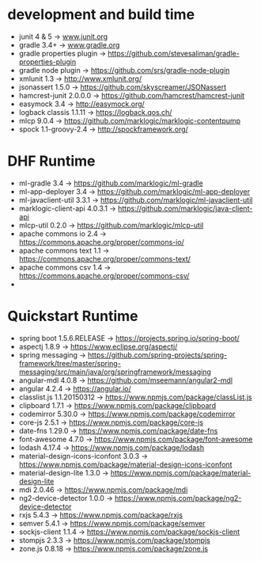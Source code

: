 # development and build time 
- junit 4 & 5 -> www.junit.org
- gradle 3.4+ -> www.gradle.org
- gradle properties plugin -> https://github.com/stevesaliman/gradle-properties-plugin
- gradle node plugin -> https://github.com/srs/gradle-node-plugin
- xmlunit 1.3 -> http://www.xmlunit.org/
- jsonassert 1.5.0 -> https://github.com/skyscreamer/JSONassert
- hamcrest-junit 2.0.0.0 -> https://github.com/hamcrest/hamcrest-junit
- easymock 3.4 -> http://easymock.org/
- logback classis 1.1.11 -> https://logback.qos.ch/
- mlcp 9.0.4 -> https://github.com/marklogic/marklogic-contentpump
- spock 1.1-groovy-2.4 -> http://spockframework.org/

# DHF Runtime
- ml-gradle 3.4 -> https://github.com/marklogic/ml-gradle
- ml-app-deployer 3.4 -> https://github.com/marklogic/ml-app-deployer
- ml-javaclient-util 3.3.1 -> https://github.com/marklogic/ml-javaclient-util
- marklogic-client-api 4.0.3.1 -> https://github.com/marklogic/java-client-api
- mlcp-util 0.2.0 -> https://github.com/marklogic/mlcp-util
- apache commons io 2.4 -> https://commons.apache.org/proper/commons-io/
- apache commons text 1.1 -> https://commons.apache.org/proper/commons-text/
- apache commons csv 1.4 -> https://commons.apache.org/proper/commons-csv/
-

# Quickstart Runtime
- spring boot 1.5.6.RELEASE -> https://projects.spring.io/spring-boot/
- aspectj 1.8.9 -> https://www.eclipse.org/aspectj/
- spring messaging -> https://github.com/spring-projects/spring-framework/tree/master/spring-messaging/src/main/java/org/springframework/messaging
- angular-mdl 4.0.8 -> https://github.com/mseemann/angular2-mdl
- angular 4.2.4 -> https://angular.io/
- classlist.js 1.1.20150312 -> https://www.npmjs.com/package/classList.js
- clipboard 1.7.1 -> https://www.npmjs.com/package/clipboard
- codemirror 5.30.0 -> https://www.npmjs.com/package/codemirror
- core-js 2.5.1 -> https://www.npmjs.com/package/core-js
- date-fns 1.29.0 -> https://www.npmjs.com/package/date-fns
- font-awesome 4.7.0 -> https://www.npmjs.com/package/font-awesome
- lodash 4.17.4 -> https://www.npmjs.com/package/lodash
- material-design-icons-iconfont 3.0.3 -> https://www.npmjs.com/package/material-design-icons-iconfont
- material-design-lite 1.3.0 -> https://www.npmjs.com/package/material-design-lite
- mdi 2.0.46 -> https://www.npmjs.com/package/mdi
- ng2-device-detector 1.0.0 -> https://www.npmjs.com/package/ng2-device-detector
- rxjs 5.4.3 -> https://www.npmjs.com/package/rxjs
- semver 5.4.1 -> https://www.npmjs.com/package/semver
- sockjs-client 1.1.4 -> https://www.npmjs.com/package/sockjs-client
- stompjs 2.3.3 -> https://www.npmjs.com/package/stompjs
- zone.js 0.8.18 -> https://www.npmjs.com/package/zone.js
